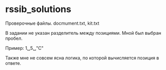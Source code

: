 # rssib_solutions

Проверочные файлы. docmument.txt, kit.txt

В задании не указан разделитель между позициями.
Мной был выбран пробел.

Пример:
1␣5␣"C"

Также мне не совсем ясна логика, по которой вычисляется позиция в ответе. 




